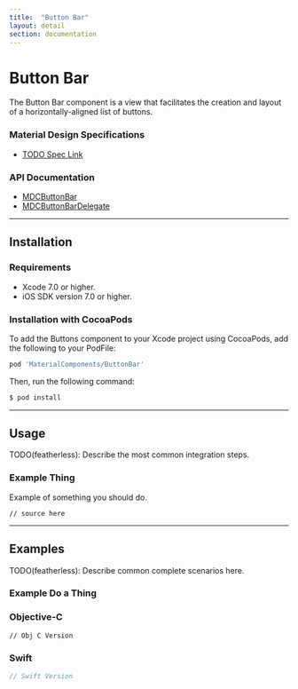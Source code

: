 ```yaml
---
title:  "Button Bar"
layout: detail
section: documentation
---
```

# Button Bar

The Button Bar component is a view that facilitates the creation and layout of a
horizontally-aligned list of buttons.
<!--{: .intro }-->

### Material Design Specifications

- [TODO Spec Link](https://www.google.com/design/spec/)<!--{:target="_blank"}-->
<!--{: .icon-list }-->

### API Documentation

- [MDCButtonBar](/apidocs/ButtonBar/Classes/MDCButtonBar.html)<!--{:target="_blank"}-->
- [MDCButtonBarDelegate](/apidocs/ButtonBar/Protocols/MDCButtonBarDelegate.html)<!--{:target="_blank"}-->
<!--{: .icon-list }-->


- - -

## Installation

### Requirements

- Xcode 7.0 or higher.
- iOS SDK version 7.0 or higher.

### Installation with CocoaPods

To add the Buttons component to your Xcode project using CocoaPods, add the following to your PodFile:

~~~ bash
pod 'MaterialComponents/ButtonBar'
~~~

Then, run the following command:

~~~ bash
$ pod install
~~~




- - -

## Usage

TODO(featherless): Describe the most common integration steps.

### Example Thing
Example of something you should do.

~~~ objc
// source here
~~~


- - -

## Examples

TODO(featherless): Describe common complete scenarios here.

### Example Do a Thing

<!--<div class="material-code-render" markdown="1">-->
### Objective-C

~~~ objc
// Obj C Version
~~~

### Swift

~~~ swift
// Swift Version
~~~
<!--</div>-->


